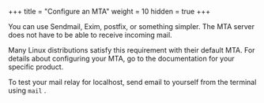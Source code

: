 +++
title = "Configure an MTA"
weight = 10
hidden = true
+++

You can use Sendmail, Exim, postfix, or something simpler. The MTA server does not have to be able to receive incoming mail. 

Many Linux distributions satisfy this requirement with their default MTA. For details about configuring your MTA, go to the documentation for your specific product. 

To test your mail relay for localhost, send email to yourself from the terminal using `mail` . 


